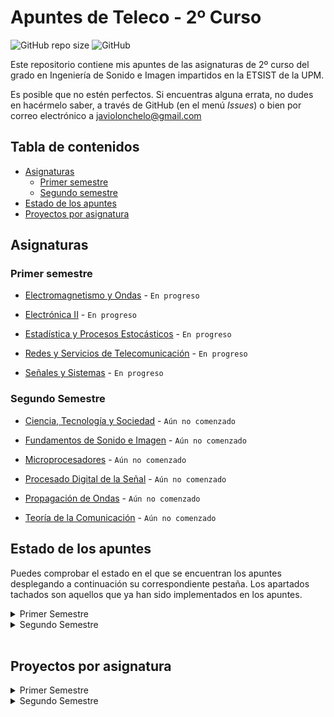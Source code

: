 # Apuntes de Teleco - 2º Curso

![GitHub repo size](https://img.shields.io/github/repo-size/Javiolonchelo/ApuntesTeleco_2?label=Tama%C3%B1o%20del%20repositorio) ![GitHub](https://img.shields.io/github/license/Javiolonchelo/ApuntesTeleco_2?label=Licencia)

Este repositorio contiene mis apuntes de las asignaturas de 2º curso del grado en Ingeniería de Sonido e Imagen impartidos en la ETSIST de la UPM.

Es posible que no estén perfectos. Si encuentras alguna errata, no dudes en hacérmelo saber, a través de GitHub (en el menú _Issues_) o bien por correo electrónico a [javiolonchelo@gmail.com](mailto:javiolonchelo@gmail.com)

## Tabla de contenidos

* [Asignaturas](#asignaturas)
  * [Primer semestre](#primer-semestre)
  * [Segundo semestre](#segundo-semestre)
* [Estado de los apuntes](#estado-de-los-apuntes)
* [Proyectos por asignatura](#proyectos-por-asignatura)

## Asignaturas

### Primer semestre

* [Electromagnetismo y Ondas](/Primer%20Semestre/Electromagnetismo%20y%20Ondas/Electromagnetismo%20y%20Ondas.pdf) - `En progreso`

* [Electrónica II](/Primer%20Semestre/Electrónica%20II/Electrónica%20II.pdf) - `En progreso`

* [Estadística y Procesos Estocásticos](/Primer%20Semestre/Estadística%20y%20Procesos%20Estocásticos/Estadística%20y%20Procesos%20Estocásticos.pdf) - `En progreso`

* [Redes y Servicios de Telecomunicación](/Primer%20Semestre/Redes%20y%20Servicios%20de%20Telecomunicación/Redes%20y%20Servicios%20de%20Telecomunicación.pdf) - `En progreso`

* [Señales y Sistemas](/Primer%20Semestre/Señales%20y%20Sistemas/Señales%20y%20Sistemas.pdf) - `En progreso`

### Segundo Semestre

* [Ciencia, Tecnología y Sociedad](/Segundo%20Semestre/Ciencia,%20Tecnología%20y%20Sociedad/Ciencia,%20Tecnología%20y%20Sociedad.pdf) - `Aún no comenzado`

* [Fundamentos de Sonido e Imagen](/Segundo%20Semestre/Fundamentos%20de%20Sonido%20e%20Imagen/Fundamentos%20de%20Sonido%20e%20Imagen.pdf) - `Aún no comenzado`

* [Microprocesadores](/Segundo%20Semestre/Microprocesadores/Microprocesadores.pdf) - `Aún no comenzado`

* [Procesado Digital de la Señal](/Segundo%20Semestre/Procesado%20Digital%20de%20la%20Señal/Procesado%20Digital%20de%20la%20Señal.pdf) - `Aún no comenzado`

* [Propagación de Ondas](/Segundo%20Semestre/Propagación%20de%20Ondas/Propagación%20de%20Ondas.pdf) - `Aún no comenzado`

* [Teoría de la Comunicación](/Segundo%20Semestre/Teoría%20de%20la%20Comunicación/Teoría%20de%20la%20Comunicación.pdf) - `Aún no comenzado`

## Estado de los apuntes

Puedes comprobar el estado en el que se encuentran los apuntes desplegando a continuación su correspondiente pestaña. Los apartados tachados son aquellos que ya han sido implementados en los apuntes.

<details>
  <summary>Primer Semestre</summary>
<p>
  
---

<details><summary>Electromagnetismo y Ondas </summary>
<p>

### ~~Oscilaciones~~

* ~~Movimiento armónico simple~~
* ~~Composición de movimientos armónicos~~
* ~~Oscilaciones amortiguadas y forzadas~~

### ~~Ondas en Medios Eléctricos~~

* ~~Características. Función y ecuación de ondas~~
* ~~Ondas armónicas~~
* ~~Ondas en dos y tres dimensiones~~
* ~~Intensidad y nivel de intensidad~~
* ~~Sonido y efecto Doppler~~
* ~~Leyes de la reflexión y la refracción~~
* ~~Interferencias~~
* ~~Ondas estacionarias~~

### Electrostática

* ~~Conservación y cuantificación de la carga~~
* ~~Ley de Coulomb y principio de superposición~~
* ~~Potencial eléctrico~~
* ~~Movimiento de una partícula en un campo~~
* ~~Ley de Gauss~~
* Dipolo eléctrico
* Campo eléctrico en medios conductores
* Campo eléctrico en medios dieléctricos
* Energía electrostática

### Magnetostática

* Corrientes estacionarias
* Fuerza de Lorentz. Campo magnético
* Ley de Laplace. Pares sobre circuitos. Momento magnético
* Ley de Biot y Savaart
* Teorema de Ampère
* Campo magnético en la materia
* Materiales magnéticos

### Campos electromagnéticos

* Inducción electromagnética. Ley de Faraday
* Inducción mutua y autoinducción
* Ley de Ampère-Maxwell
* Energía del campo electromagnético
* Ecuaciones de Maxwell en forma integral

### Conceptos generales

* Notación
* Pasos para la resolución de problemas
* Análisis dimensional
* Trigonometría
* Vectores
* Cinemática
* Dinámica

---
</p>
</details>

<details><summary>Electrónica II</summary>
<p>
  
### Bloque temático I

* Codificación de la información
* Codificación de números
* Aritmética binaria
* Ejercicios sobre codificación y aritmética binaria
* Álgebra de Boole
* Cronogramas
* Sistemas combinacionales complejos

### Bloque temático II

* Arquitecturas digitales I
* Conceptos básicos
* Tecnologías I
* Arquitecturas digitales II
* Tecnologías II

### Bloque temático III

* Introducción a los circuitos secuenciales
* Cronogramas funcionales de circuitos de flip-flops
* Registros
* Diseño de autómatas
* Contadores
* Metodología completa de diseño de sistemas

---  
</p>
</details>

<details><summary>Estadística y Procesos Estocásticos</summary>
<p>
  
### ~~Probabilidad~~

* ~~Espacio probabilístico~~
* ~~Combinatoria~~
* ~~Probabilidad condicionada. Independencia~~

### ~~Variables aleatorias~~

* ~~Variable aleatoria discreta~~
* ~~Variable aleatoria continua~~
* ~~Desigualdad de Chebysev~~
* ~~Cuantil y percentil~~

### Vectores aleatorios

* ~~Variable aleatoria bidimensional discreta. Funciones de distribución conjunta, marginales y condicionadas. Cálculo de probabilidades~~
* ~~Variable aleatoria bidimensional continua. Función de distribución y función de densidad. Cálculo de probabilidades~~
* Variable aleatoria multidimensional
* ~~Variables aleatorias independientes~~
* ~~Vector de medias. Matriz de covarianzas~~
* Transformaciones lineales de vectores aleatorios
* Vectores aleatorios normales
* Teorema central del límite

### Inferencia estadística

* Estadística descriptiva de una variable: momentos, cuantiles, box-plot, histograma, función de distribución empírica y cálculo de proporciones
* Muestra aleatoria. Media muestral y varianza muestral. Estimación paramétrica
* Intervalos de confianza para la media y para proporciones poblacionales
* Contraste de hipótesis. Nivel de significación y p-valor

### Procesos estocásticos

* Definición de proceso estocático
* Procesos estocásticos en tiempo continuo
* Procesos estocásticos en tiempo discreto
* Distribuciones de primer y segundo orden, media, autocorrelación y autocovarianza
* Proceso de Bernoulli. Caminos aleatorios. Procesos normales. Proceso de Poisson
* Procesos estacionarios. Densidad espectral
* Sistemas lineales y procesos estocásticos

### Prácticas con software estadístico

* Modelos de distribución de probabilidad más comunes
* Estadística descriptiva
* Muestreo. Estimación por intervalos de confianza
* Constraste paramétrico

---
</p>
</details>

<details><summary>Redes y Servicios de Telecomunicación</summary>
<p>
  
### Introducción a las Redes de Telecomunicación

* Redes y Servicios de Telecomunicación
* Clasificación de las Redes de Telecomunicación
* Técnicas de conmutación
* Evolución de las redes de telecomunicación
  
### Arquitecturas de comunicación estratificadas en niveles

* Arquitecturas de comunicación estratificadas en niveles
* Interacción entre entidades y niveles
* Modos de comunicación entre entidades pares
* Conexiones y envío de datos sin conexión
* Facilidades adicionales ofrecidas por un nivel
* Normalización en redes
* Modelos de referencia
  
### Introducción a los protocolos y servicios de seguridad

* La problemática de la seguridad en las redes
* Servicios de seguridad
* Criptografía de clave secreta y clave pública
* Firma digital
* Certificación digital
  
### Arquitectura de los centros de conmutación y señalización en redes de telecomunicación

* Redes de conmutación de circuitos
* Redes de conmutación de paquetes
* Ejemplificación Redes IP
  
### Prácticas

* Generación y análisis de tráfico de voz sobre IP (VoIP)
* Análisis de protocolos. WireShark
* Análisis y diseño de un protocolo de comunicación (NOC y OC)
* Uso de un certificado de clave pública

---  
</p>
</details>

<details><summary>Señales y Sistemas</summary>
<p>
  
### ~~Introducción al análisis de señales en el dominio del tiempo~~

* ~~Señales: definición y clasificación~~
* ~~Propiedades y tansformaciones de la variable independiente~~
* ~~Estudio de las señales básicas~~

### Análisis de sistemas en el dominio del tiempo

* ~~Definición de sistema y de sus propiedades~~
* Sistemas LTI
* Representación de señales en términos de impulsos
* Sistemas discretos LTI
* Sistemas continuos LTI

### Análisis de Fourier para señales y sistemas de tiempo continuo

* Introducción al análisis de Fourier
* Señales exponenciales complejas
* Series de Fourier
* Transformada de Fourier
* Transformada de Fourier para señales periódicas
* Respuesta en frecuencia de sistemas continuos. Representación gráfica
* Muestreo ideal
* Aplicación de la transformada de Laplace al análisis de sistemas LTI
* La función del sistema de sistemas continuos
* Sistemas descritos por ecuaciones diferenciales lineales de coeficientes constantes
* Introducción al filtrado

### Análisis de Fourier para señales y sistemas de tiempo discreto

* Respuesta de sistemas discretos LTI a señales exponenciales complejas
* Representación de señales periódicas: la Serie Discreta de Fourier
* Transformada de Fourier para señales periódicas
* Transformada de Fourier para señales no periódicas
* Respuesta en frecuencia de sistemas discretos
* Estudio de señales y sistemas discretos en el dominio transformado Z
* Aplicación de la transformada Z al análisis de sistemas LTI
* La función de sistema de sistemas discretos
* Sistemas de tiempo discreto descritos por ecuaciones diferenciales lineales de coeficientes constantes
* Introducción al filtrado

### Prácticas

* Introducción a Matlab. Representación de señales
* Convolución
* Análisis de sistemas de tiempo discreto

### Ejercicios del tema 1

### Ejercicios del tema 2

### Ejercicios del tema 3

### Ejercicios del tema 4

</p>
</details>

---

</p>
</details>

<details><summary>Segundo Semestre</summary>
<p>
  
  ---

<details><summary>Ciencia, Tecnología y Sociedad</summary>
<p>

---
</p>
</details>

<details><summary>Fundamentos de Sonido e Imagen</summary>
<p>
  
---  
</p>
</details>

<details><summary>Microprocesadores</summary>
<p>
  
---
</p>
</details>

<details><summary>Procesado Digital de la Señal</summary>
<p>
  
---  
</p>
</details>

<details><summary>Propagación de Ondas</summary>
<p>  

---  
</p>
</details>

<details><summary>Teoría de la Comunicación</summary>
<p>
  
### Modelo de Sistema de Comunicación

### Caracterización de señales

* Representaciones logarítmicas
* Caracterización temporal
* Caracterización espectral
* Señales habituales

### Ruido térmico

* Caracterización del ruido térmico
* Caracterización del ruido en cuadripolos dipolos
* Fórmula de Fris
* Modelo de un analizador de especrtros

### Distorsión

* Tipos de distorsión
* Distorsión lineal
* Distorsión no lineal

### Modulaciones analógicas

* Conceptos de modulación y tipos
* Modulaciones lineales: AM, DBL
* Modulaciones angulares: FM
* Calidad

### Conversión A/D y codificación PCM

* Elementos de un sistema de comunicaciones digitales
* Conversión A/D
* Cuantificación uniforme y no uniforme
* Multiplez por División en el Tiempo (TDM)

### Transmisión digital por canales de ancho de banda limitado

* Modelo de Transmisión Digital
* Ancho de banda de señales banda base
* Interferencia entre símbolos (ISI)
* Criterio de Nyquist
* Filtrado en coseno alzado
* Diagrama de ojos
* Códigos de línea

### Transmisión digital de banda base con ruido

* Representación geométrica de señales
* Implementaciones del receptor: correlador, filtro atrapado
* Teoría de la Detección (receptor binario óptimo)
* Probabilidad de error en sistemas binarios
* Ejemplos de expresiones de probabilidad de error para varias señalizaciones binarias

### Modulaciones digitales

* Modulaciones lineales. Fórmulas básicas
* ASK
* PSK
* QAM y APK
* JSK
* Comparación entre modulaciones digitales

</p>
</details>

---
  
</p>
</details>

<br>

## Proyectos por asignatura

<details>
  <summary>Primer Semestre</summary>
<p>

* [Electromagnetismo y Ondas](https://github.com/Javiolonchelo/ApuntesTeleco_2/projects/1)

* [Electrónica II](https://github.com/Javiolonchelo/ApuntesTeleco_2/projects/2)

* [Estadística y Procesos Estocásticos](https://github.com/Javiolonchelo/ApuntesTeleco_2/projects/5)

* [Redes y Servicios de Telecomunicación](https://github.com/Javiolonchelo/ApuntesTeleco_2/projects/6)

* [Señales y Sistemas](https://github.com/Javiolonchelo/ApuntesTeleco_2/projects/7)

---

</p>
</details>

<details>
  <summary>Segundo Semestre</summary>
<p>
  
* [Ciencia, Tecnología y Sociedad](https://github.com/Javiolonchelo/ApuntesTeleco_2/projects/4)

* [Fundamentos de Sonido e Imagen](https://github.com/Javiolonchelo/ApuntesTeleco_2/projects/8)

* [Microprocesadores](https://github.com/Javiolonchelo/ApuntesTeleco_2/projects/9)

* [Procesado Digital de la Señal](https://github.com/Javiolonchelo/ApuntesTeleco_2/projects/10)

* [Propagación de Ondas](https://github.com/Javiolonchelo/ApuntesTeleco_2/projects/11)

* [Teoría de la Comunicación](https://github.com/Javiolonchelo/ApuntesTeleco_2/projects/12)

---

</p>
</details>

<br>

